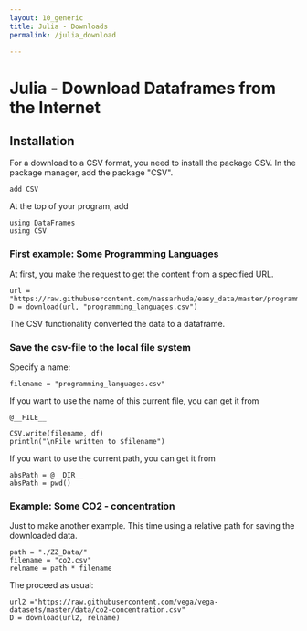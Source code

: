 ```yaml
---
layout: 10_generic
title: Julia - Downloads
permalink: /julia_download

---
```

# Julia - Download Dataframes from the Internet

## Installation

For a download to a CSV format, you need to install the package CSV.
In the package manager, add the package "CSV".

> 
    add CSV

At the top of your program, add

>
    using DataFrames
    using CSV

### First example: Some Programming Languages

At first, you make the request to get the content from a specified URL.

>
    url = "https://raw.githubusercontent.com/nassarhuda/easy_data/master/programming_languages.csv"
    D = download(url, "programming_languages.csv")

The CSV functionality converted the data to a dataframe.

### Save the csv-file to the local file system

Specify a name:

>
    filename = "programming_languages.csv"

If you want to use the name of this current file, you can get it from

>
    @__FILE__

>
    CSV.write(filename, df)
    println("\nFile written to $filename")

If you want to use the current path, you can get it from 

>
    absPath = @__DIR__
    absPath = pwd()


### Example: Some CO2 - concentration

Just to make another example. This time using a relative path for saving the downloaded data.

>
    path = "./ZZ_Data/"
    filename = "co2.csv"
    relname = path * filename

The proceed as usual:

>   
    url2 ="https://raw.githubusercontent.com/vega/vega-datasets/master/data/co2-concentration.csv"
    D = download(url2, relname)
